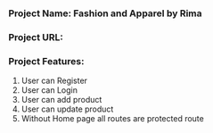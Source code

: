 ### Project Name: Fashion and Apparel by Rima

### Project URL: 

### Project Features: 
1. User can Register
2. User can Login
3. User can add product
4. User can update product
5. Without Home page all routes are protected route
